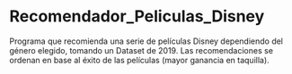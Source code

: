 # Recomendador_Peliculas_Disney
 Programa que recomienda una serie de películas Disney dependiendo del género elegido, tomando un Dataset de 2019.
 Las recomendaciones se ordenan en base al éxito de las películas (mayor ganancia en taquilla).
 
